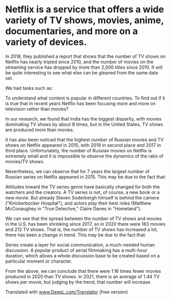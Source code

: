 # Netflix is a service that offers a wide variety of TV shows, movies, anime, documentaries, and more on a variety of devices.

In 2018, they published a report that
 shows that the number of TV shows on Netflix has nearly tripled since 2010, and the number of movies on the streaming service has dropped by more than 2,000 titles since 2010. It will be quite interesting to see what else can be gleaned from the same data set.

We had tasks such as:

To understand what content is popular in different countries. To find out if it is true that in recent years Netflix has been focusing more and more on television rather than movies?

In our research, we found that India has the biggest disparity, with movies dominating TV shows by about 8 times, but in the United States, TV shows are produced more than movies.

It has also been noticed that the highest number of Russian movies and TV shows on Netflix appeared in 2015, with 2019 in second place and 2017 in third place. Unfortunately, the number of Russian movies on Netflix is extremely small and it is impossible to observe the dynamics of the ratio of movies/TV shows.

Nevertheless, we can observe that for 7 years the largest number of Russian series on Netflix appeared in 2015. This may be due to the fact that:

Attitudes toward the TV series genre have basically changed for both the watchers and the creators. A TV series is not, of course, a new book or a new movie. But already Steven Soderbergh himself is behind the camera ("Knickerbocker Hospital"), and actors play their best roles (Matthew McConaughey in "True Detective," Claire Danes in "Homeland").

We can see that the spread between the number of TV shows and movies in the U.S. has been shrinking since 2017, so in 2020 there were 183 movies and 212 TV shows. That is, the number of TV shows has increased a lot, there has been a change in trend. This may be due to the fact that:

Series create a layer for social communication, a much-needed human discussion. A popular product of serial filmmaking has a multi-hour duration, which allows a whole discussion base to be created based on a particular moment or character.

From the above, we can conclude that there were 1.16 times fewer movies produced in 2020 than TV shows. In 2021, there is an average of 1.44 TV shows per movie, but judging by the trend, that number will increase.

Translated with www.DeepL.com/Translator (free version)
